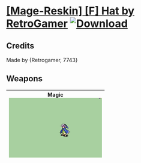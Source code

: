 # [\[Mage-Reskin\] \[F\] Hat by RetroGamer](./) [![Download](https://img.shields.io/badge/Download-Click%20Here!-red)](https://minhaskamal.github.io/DownGit/#/home?url=https://github.com/Klokinator/FE-Repo/tree/main/Battle%20Animations%2FMagi%20-%20Nature-Type%2F%5BMage-Reskin%5D%20%5BF%5D%20Hat%20by%20RetroGamer)
## Credits

Made by {Retrogamer, 7743}

## Weapons

| <b>Magic</b><br/><img alt="Magic animation" src="./6.%20Magic/Magic.gif"/> |
| :---: |
